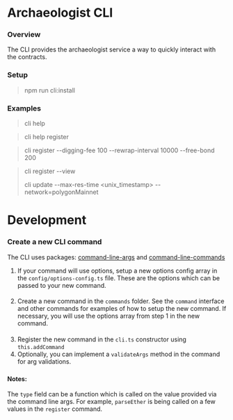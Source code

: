 # Archaeologist CLI

### Overview

The CLI provides the archaeologist service a way to quickly interact with the contracts.

### Setup

> npm run cli:install

### Examples

> cli help

> cli help register

> cli register --digging-fee 100 --rewrap-interval 10000 --free-bond 200

> cli register --view
> 
> cli update --max-res-time <unix_timestamp> --network=polygonMainnet

# Development

### Create a new CLI command

The CLI uses packages: [command-line-args](https://github.com/75lb/command-line-args) and [command-line-commands](https://github.com/75lb/command-line-commands)

1. If your command will use options, setup a new options config array in the `config/options-config.ts` file. These are the options which can be passed to your new command.

####

2. Create a new command in the `commands` folder. See the `command` interface and other commands for examples of how to setup the new command. If necessary, you will use the options array from step 1 in the new command.

####

3. Register the new command in the `cli.ts` constructor using `this.addCommand`
4. Optionally, you can implement a `validateArgs` method in the command for arg validations.

###

#### Notes:

The `type` field can be a function which is called on the value provided via the command line args. For example, `parseEther` is being called on a few values in the `register` command.
